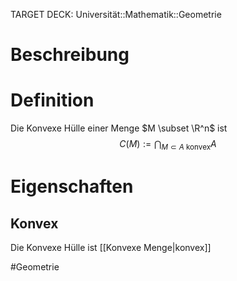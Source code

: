 TARGET DECK: Universität::Mathematik::Geometrie

# Beschreibung


# Definition
Die Konvexe Hülle einer Menge $M \subset \R^n$ ist
$$C(M):=\bigcap_{M \subset A \text{ konvex}}A$$

# Eigenschaften
## Konvex
Die Konvexe Hülle ist [[Konvexe Menge|konvex]]


#Geometrie




